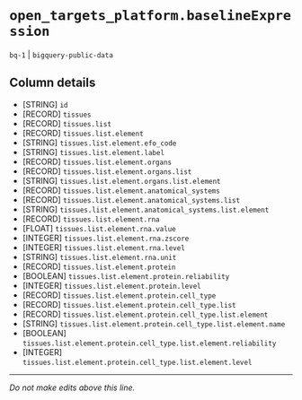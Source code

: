 # `open_targets_platform.baselineExpression`
`bq-1` | `bigquery-public-data`

## Column details
* [STRING]    `id`
* [RECORD]    `tissues`
* [RECORD]    `tissues.list`
* [RECORD]    `tissues.list.element`
* [STRING]    `tissues.list.element.efo_code`
* [STRING]    `tissues.list.element.label`
* [RECORD]    `tissues.list.element.organs`
* [RECORD]    `tissues.list.element.organs.list`
* [STRING]    `tissues.list.element.organs.list.element`
* [RECORD]    `tissues.list.element.anatomical_systems`
* [RECORD]    `tissues.list.element.anatomical_systems.list`
* [STRING]    `tissues.list.element.anatomical_systems.list.element`
* [RECORD]    `tissues.list.element.rna`
* [FLOAT]     `tissues.list.element.rna.value`
* [INTEGER]   `tissues.list.element.rna.zscore`
* [INTEGER]   `tissues.list.element.rna.level`
* [STRING]    `tissues.list.element.rna.unit`
* [RECORD]    `tissues.list.element.protein`
* [BOOLEAN]   `tissues.list.element.protein.reliability`
* [INTEGER]   `tissues.list.element.protein.level`
* [RECORD]    `tissues.list.element.protein.cell_type`
* [RECORD]    `tissues.list.element.protein.cell_type.list`
* [RECORD]    `tissues.list.element.protein.cell_type.list.element`
* [STRING]    `tissues.list.element.protein.cell_type.list.element.name`
* [BOOLEAN]   `tissues.list.element.protein.cell_type.list.element.reliability`
* [INTEGER]   `tissues.list.element.protein.cell_type.list.element.level`

-------------------------------------------------------------------------------
*Do not make edits above this line.*
